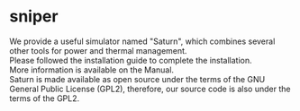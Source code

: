 # sniper
We provide a useful simulator named "Saturn", which combines several other tools for power and thermal management.<br />
Please followed the installation guide to complete the installation.<br />
More information is available on the Manual.<br />
Saturn is made available as open source under the terms of the GNU General Public License (GPL2), therefore, our source code is also under the terms of the GPL2.
